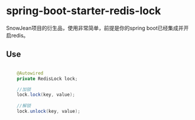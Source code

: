 # spring-boot-starter-redis-lock

SnowJean项目的衍生品，使用非常简单，前提是你的spring boot已经集成并开启redis。

## Use

``` java

    @Autowired
    private RedisLock lock;

    //加锁
    lock.lock(key, value);
    
    //解锁
    lock.unlock(key, value);

```
